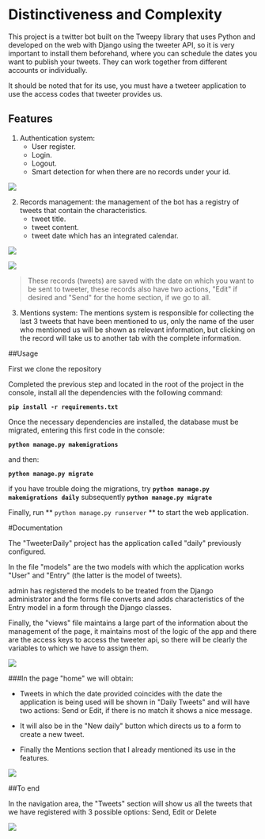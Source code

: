 # Distinctiveness and Complexity

This project is a twitter bot built on the Tweepy library that uses Python and developed on the web with Django using the tweeter API, so it is very important to install them beforehand, where you can schedule the dates you want to publish your tweets. They can work together from different accounts or individually.

It should be noted that for its use, you must have a tweteer application to use the access codes that tweeter provides us.

## Features

1. Authentication system:
	- User register.
	- Login.
	- Logout.
	- Smart detection for when there are no records under your id.
	
![](https://i.imgur.com/AnKHO11.png)

2. Records management: the management of the bot has a registry of tweets that contain the characteristics.
	- tweet title.
	- tweet content.
	- tweet date which has an integrated calendar.
	
![](https://i.imgur.com/OVKrqZN.png)

![](https://i.imgur.com/53z4v5o.png)

> 	These records (tweets) are saved with the date on which you want to be sent to tweeter, these records also have two actions, "Edit" if desired and "Send" for the home section, if we go to all.

3. Mentions system: The mentions system is responsible for collecting the last 3 tweets that have been mentioned to us, only the name of the user who mentioned us will be shown as relevant information, but clicking on the record will take us to another tab with the complete information.

##Usage

First we clone the repository

Completed the previous step and located in the root of the project in the console, install all the dependencies with the following command:

**`pip install -r requirements.txt`**

Once the necessary dependencies are installed, the database must be migrated, entering this first code in the console:

**`python manage.py makemigrations`**

and then:

**`python manage.py migrate`**

if you have trouble doing the migrations, try **`python manage.py makemigrations daily`** subsequently **`python manage.py migrate`**

Finally, run ** `python manage.py runserver` ** to start the web application.

#Documentation

The "TweeterDaily" project has the application called "daily" previously configured.

In the file "models" are the two models with which the application works "User" and "Entry" (the latter is the model of tweets).

admin has registered the models to be treated from the Django administrator and the forms file converts and adds characteristics of the Entry model in a form through the Django classes.

Finally, the "views" file maintains a large part of the information about the management of the page, it maintains most of the logic of the app and there are the access keys to access the tweeter api, so there will be clearly the variables to which we have to assign them.

![](https://i.imgur.com/4634NmJ.png)

###In the page "home" we will obtain:

- Tweets in which the date provided coincides with the date the application is being used will be shown in "Daily Tweets" and will have two actions: Send or Edit, if there is no match it shows a nice message.

- It will also be in the "New daily" button which directs us to a form to create a new tweet.

- Finally the Mentions section that I already mentioned its use in the features.

![](https://i.imgur.com/88fR2YX.png)

##To end

In the navigation area, the "Tweets" section will show us all the tweets that we have registered with 3 possible options: Send, Edit or Delete

![](https://i.imgur.com/7Ded5Lg.png)
